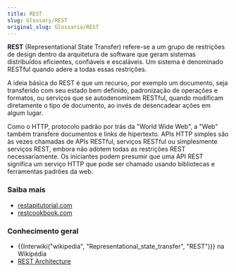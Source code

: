 ```yaml
---
title: REST
slug: Glossary/REST
original_slug: Glossario/REST
---
```

**REST** (Representational State Transfer) refere-se a um grupo de restrições de design dentro da arquitetura de software que geram sistemas distribuídos eficientes, confiáveis e escaláveis. Um sistema é denominado RESTful quando adere a todas essas restrições.

A ideia básica do REST é que um recurso, por exemplo um documento, seja transferido com seu estado bem definido, padronização de operações e formatos, ou serviços que se autodenominem RESTful, quando modificam diretamente o tipo de documento, ao invés de desencadear ações em algum lugar.

Como o HTTP, protocolo padrão por trás da "World Wide Web", a "Web" também transfere documentos e links de hipertexto. APIs HTTP simples são às vezes chamadas de APIs RESTful, serviços RESTful ou simplesmente serviços REST, embora não adotem todas as restrições REST necessariamente. Os iniciantes podem presumir que uma API REST significa um serviço HTTP que pode ser chamado usando bibliotecas e ferramentas padrões da web.

### Saiba mais

- [restapitutorial.com](http://www.restapitutorial.com/)
- [restcookbook.com](http://restcookbook.com/)

### Conhecimento geral

- {{Interwiki("wikipedia", "Representational_state_transfer", "REST")}} na Wikipédia
- [REST Architecture](https://www.service-architecture.com/articles/web-services/representational_state_transfer_rest.html)
